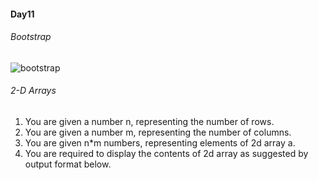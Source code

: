 #### Day11

###### Bootstrap
![bootstrap](https://user-images.githubusercontent.com/69578414/142757866-33b66b8d-b644-41b9-9e45-4dc62615f8af.png)

###### 2-D Arrays
1. You are given a number n, representing the number of rows.
2. You are given a number m, representing the number of columns.
3. You are given n*m numbers, representing elements of 2d array a.
4. You are required to display the contents of 2d array as suggested by output format below.
